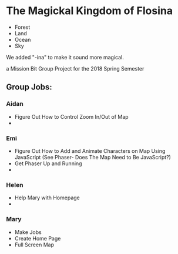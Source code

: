 # The Magickal Kingdom of Flosina

* Forest
* Land
* Ocean
* Sky

We added "-ina" to make it sound more magical.

a Mission Bit Group Project for the 2018 Spring Semester

## Group Jobs:

### Aidan
* Figure Out How to Control Zoom In/Out of Map
*

### Emi
* Figure Out How to Add and Animate Characters on Map Using JavaScript (See Phaser- Does The Map Need to Be JavaScript?)
* Get Phaser Up and Running
*

### Helen
* Help Mary with Homepage
*

### Mary
* Make Jobs
* Create Home Page
* Full Screen Map
